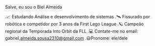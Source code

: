 Salve, eu sou o Biel Almeida

.📈 Estudando Análise e desenvolvimento de sistemas
.🛰️ Fissurado por robótica e competidor por 3 anos da First Lego League
.🪐 Campeão regional da Temporada Into Orbit da FLL
.💻 Contate-me no email: gabriel,almeida.sousa2310@gmail.com
.😃Pronome: ele/dele

